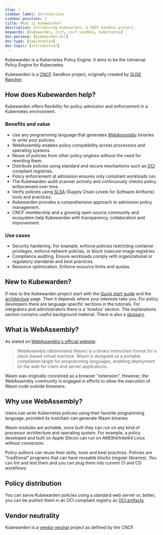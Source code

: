```yaml
---
slug: /
sidebar_label: Introduction
sidebar_position: 1
title: What is Kubewarden?
description: Introducing Kubewarden, a CNCF Sandbox project.
keywords: [kubewarden, cncf, cncf sandbox, kubernetes]
doc-persona: [kubewarden-all]
doc-type: [explanation]
doc-topic: [introduction]
---
```


<head>
  <link rel="canonical" href="https://docs.kubewarden.io"/>
</head>

Kubewarden is a Kubernetes Policy Engine.
It aims to be the Universal Policy Engine for Kubernetes.

Kubewarden is a [CNCF](https://cncf.io) Sandbox project,
originally created by [SUSE Rancher](https://www.rancher.com/).

## How does Kubewarden help?

Kubewarden offers flexibility for policy admission and enforcement in a Kubernetes environment.

### Benefits and value

- Use any programming language that generates [WebAssembly](https://webassembly.org) binaries to write your policies.
- WebAssembly enables policy compatibility across processors and operating systems.
- Reuse of policies from other policy engines without the need for rewriting them.
- Distribute policies using standard and secure mechanisms such as [OCI](https://opencontainers.org) compliant registries.
- Policy enforcement at admission ensures only compliant workloads run.
- The Kubewarden audit scanner actively and continuously checks policy enforcement over time.
- Verify policies using [SLSA](https://slsa.dev) (Supply Chain Levels for Software Artifacts) tools and practices.
- Kubewarden provides a comprehensive approach to admission policy management.
- CNCF membership and a growing open source community and ecosystem help Kubewarden with transparency, collaboration and improvement.

### Use cases

- Security hardening. For example, enforce policies restricting container privileges, enforce network policies, or block insecure image registries.
- Compliance auditing. Ensure workloads comply with organizational or regulatory standards and best practices.
- Resource optimization. Enforce resource limits and quotas.

## New to Kubewarden?

If new to the Kubewarden project start with the
[Quick start guide](./quick-start.md)
and the [architecture](./explanations/architecture.md) page.
Then it depends where your interests take you.
For policy developers there are language specific sections in the tutorials.
For integrators and administrators there is a 'howtos' section.
The explanations section contains useful background material.
There is also a [glossary](./glossary.md).

## What is WebAssembly?

As stated on [WebAssembly's official website](https://webassembly.org/):

> WebAssembly (abbreviated Wasm) is a binary instruction format for a
> stack-based virtual machine. Wasm is designed as a portable
> compilation target for programming languages, enabling deployment on
> the web for client and server applications.

Wasm was originally conceived as a browser "extension". However, the
WebAssembly community is engaged in efforts to allow the execution of Wasm code
outside browsers.

## Why use WebAssembly?

Users can write Kubernetes policies using their
favorite programming language, provided its toolchain can generate
Wasm binaries.

Wasm modules are portable, once built they can run on any kind of processor
architecture and operating system.
For example, a policy developed and built on Apple Silicon can run on
AMD64/Intel64 Linux without conversion.

Policy authors can reuse their skills, tools and best practices. Policies are
"traditional" programs that can have reusable blocks (regular libraries). You
can lint and test them and you can plug them into current CI and CD workflows.

## Policy distribution

You can serve Kubewarden policies using a standard web server or, better, you
can be publish them in an OCI compliant registry as
[OCI artifacts](https://github.com/opencontainers/artifacts).

## Vendor neutrality

Kubewarden is a [vendor neutral](https://contribute.cncf.io/maintainers/community/vendor-neutrality/) project as defined by the CNCF.
